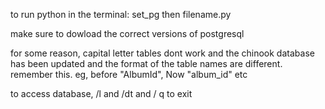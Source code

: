to run python in the terminal:
set_pg then filename.py

make sure to dowload the correct versions of postgresql

for some reason, capital letter tables dont work and the chinook database has been updated and the format of the table names are different. remember this.
eg, before "AlbumId", Now "album_id" etc

to access database, /l and /dt and / q to exit


